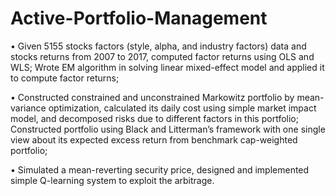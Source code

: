 # Active-Portfolio-Management

•	Given 5155 stocks factors (style, alpha, and industry factors) data and stocks returns from 2007 to 2017, computed factor returns using OLS and WLS; Wrote EM algorithm in solving linear mixed-effect model and applied it to compute factor returns;

•	Constructed constrained and unconstrained Markowitz portfolio by mean-variance optimization, calculated its daily cost using simple market impact model, and decomposed risks due to different factors in this portfolio; Constructed portfolio using Black and Litterman’s framework with one single view about its expected excess return from benchmark cap-weighted portfolio;

•	Simulated a mean-reverting security price, designed and implemented simple Q-learning system to exploit the arbitrage.
